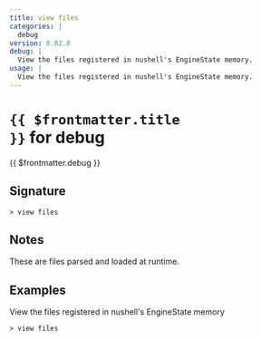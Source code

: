 ```yaml
---
title: view files
categories: |
  debug
version: 0.82.0
debug: |
  View the files registered in nushell's EngineState memory.
usage: |
  View the files registered in nushell's EngineState memory.
---
```


# <code>{{ $frontmatter.title }}</code> for debug

<div class='command-title'>{{ $frontmatter.debug }}</div>

## Signature

```> view files ```

## Notes
These are files parsed and loaded at runtime.
## Examples

View the files registered in nushell's EngineState memory
```shell
> view files

```
